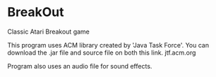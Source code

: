 # BreakOut
Classic Atari Breakout game

This program uses ACM library created by 'Java Task Force'. You can download the .jar file and source file
on both this link. jtf.acm.org

Program also uses an audio file for sound effects.

